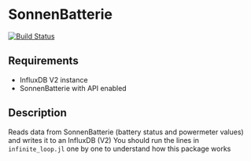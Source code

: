 # SonnenBatterie

[![Build Status](https://github.com/kafisatz/SonnenBatterie.jl/actions/workflows/CI.yml/badge.svg?branch=master)](https://github.com/kafisatz/SonnenBatterie.jl/actions/workflows/CI.yml?query=branch%3Amaster)

## Requirements 
* InfluxDB V2 instance
* SonnenBatterie with API enabled

## Description
Reads data from SonnenBatterie (battery status and powermeter values) and writes it to an InfluxDB (V2)
You should run the lines in `infinite_loop.jl` one by one to understand how this package works

